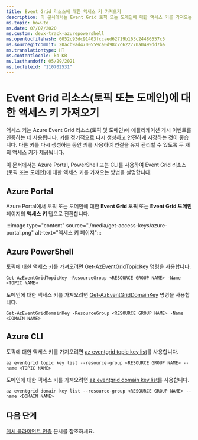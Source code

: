 ```yaml
---
title: Event Grid 리소스에 대한 액세스 키 가져오기
description: 이 문서에서는 Event Grid 토픽 또는 도메인에 대한 액세스 키를 가져오는 방법을 설명합니다.
ms.topic: how-to
ms.date: 07/07/2020
ms.custom: devx-track-azurepowershell
ms.openlocfilehash: 6052c93dc91403fccaed62719b163c24486557c5
ms.sourcegitcommit: 20acb9ad4700559ca0d98c7c622770a0499dd7ba
ms.translationtype: HT
ms.contentlocale: ko-KR
ms.lasthandoff: 05/29/2021
ms.locfileid: "110702531"
---
```

# <a name="get-access-keys-for-event-grid-resources-topics-or-domains"></a>Event Grid 리소스(토픽 또는 도메인)에 대한 액세스 키 가져오기
액세스 키는 Azure Event Grid 리소스(토픽 및 도메인)에 애플리케이션 게시 이벤트를 인증하는 데 사용됩니다. 키를 정기적으로 다시 생성하고 안전하게 저장하는 것이 좋습니다. 다른 키를 다시 생성하는 동안 키를 사용하여 연결을 유지 관리할 수 있도록 두 개의 액세스 키가 제공됩니다.

이 문서에서는 Azure Portal, PowerShell 또는 CLI를 사용하여 Event Grid 리소스(토픽 또는 도메인)에 대한 액세스 키를 가져오는 방법을 설명합니다. 

## <a name="azure-portal"></a>Azure Portal
Azure Portal에서 토픽 또는 도메인에 대한 **Event Grid 토픽** 또는 **Event Grid 도메인** 페이지의 **액세스 키** 탭으로 전환합니다.  

:::image type="content" source="./media/get-access-keys/azure-portal.png" alt-text="액세스 키 페이지":::

## <a name="azure-powershell"></a>Azure PowerShell
토픽에 대한 액세스 키를 가져오려면 [Get-AzEventGridTopicKey](/powershell/module/az.eventgrid/get-azeventgridtopickey) 명령을 사용합니다. 

```azurepowershell-interactive
Get-AzEventGridTopicKey -ResourceGroup <RESOURCE GROUP NAME> -Name <TOPIC NAME>
```

도메인에 대한 액세스 키를 가져오려면 [Get-AzEventGridDomainKey](/powershell/module/az.eventgrid/get-azeventgriddomainkey) 명령을 사용합니다. 

```azurepowershell-interactive
Get-AzEventGridDomainKey -ResourceGroup <RESOURCE GROUP NAME> -Name <DOMAIN NAME>
```

## <a name="azure-cli"></a>Azure CLI
토픽에 대한 액세스 키를 가져오려면 [az eventgrid topic key list](/cli/azure/eventgrid/topic/key#az_eventgrid_topic_key_list)를 사용합니다. 

```azurecli-interactive
az eventgrid topic key list --resource-group <RESOURCE GROUP NAME> --name <TOPIC NAME>
```

도메인에 대한 액세스 키를 가져오려면 [az eventgrid domain key list](/cli/azure/eventgrid/domain/key#az_eventgrid_domain_key_list)를 사용합니다. 

```azurecli-interactive
az eventgrid domain key list --resource-group <RESOURCE GROUP NAME> --name <DOMAIN NAME>
```

## <a name="next-steps"></a>다음 단계
[게시 클라이언트 인증](security-authenticate-publishing-clients.md) 문서를 참조하세요. 
